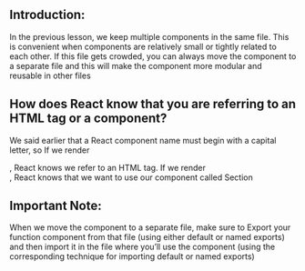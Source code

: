 ## Introduction:

In the previous lesson, we keep multiple components in the same file. This is convenient when components are relatively small or tightly related to each other. If this file gets crowded, you can always move the component to a separate file and this will make the component more modular and reusable in other files

## How does React know that you are referring to an HTML tag or a component?

We said earlier that a React component name must begin with a capital letter, so If we render <section></section>, React knows we refer to an HTML tag. If we render <Section></Section>, React knows that we want to use our component called Section

## Important Note:

When we move the component to a separate file, make sure to Export your function component from that file (using either default or named exports) and then import it in the file where you’ll use the component (using the corresponding technique for importing default or named exports)
